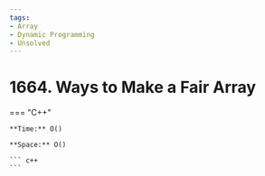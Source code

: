 ```yaml
---
tags:
- Array
- Dynamic Programming
- Unsolved
---
```



# 1664. Ways to Make a Fair Array

=== "C++"

    **Time:** O()

    **Space:** O()

    ``` c++
    ```